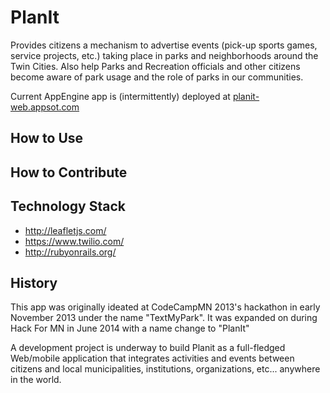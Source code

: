 PlanIt
==========
Provides citizens a mechanism to advertise  events (pick-up sports games, service projects, etc.) taking place in parks and neighborhoods around the Twin Cities.  Also help Parks and Recreation officials and other citizens become aware of park usage and the role of parks in our communities.

Current AppEngine app is (intermittently) deployed at [planit-web.appsot.com](planit-web-appspot.com)


How to Use
----------

How to Contribute
-----------------

Technology Stack
----------------
* http://leafletjs.com/
* https://www.twilio.com/
* http://rubyonrails.org/

History
-------
This app was originally ideated at CodeCampMN 2013's hackathon in early November 2013 under the name "TextMyPark".  It was expanded on during Hack For MN in June 2014 with a name change to "PlanIt" 

A development project is underway to build Planit as a full-fledged Web/mobile application that integrates activities and events between citizens and local municipalities, institutions, organizations, etc... anywhere in the world.
